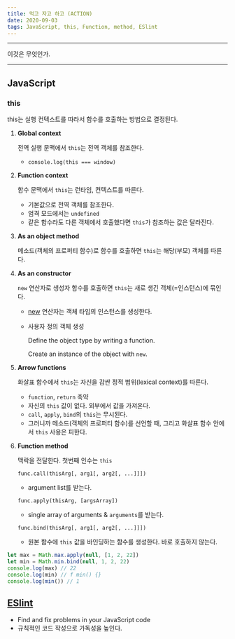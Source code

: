 ```yaml
---
title: 먹고 자고 하고 (ACTION)
date: 2020-09-03
tags: JavaScript, this, Function, method, ESlint
---
```


---

이것은 무엇인가.

---

## JavaScript

### this

this는 실행 컨텍스트를 따라서 함수를 호출하는 방법으로 결정된다.

1. **Global context**

   전역 실행 문맥에서 `this`는 전역 객체를 참조한다.

   - `console.log(this === window)`

2. **Function context**

   함수 문맥에서 `this`는 런타임, 컨텍스트를 따른다.

   - 기본값으로 전역 객체를 참조한다.
   - 엄격 모드에서는 `undefined`
   - 같은 함수라도 다른 객체에서 호출했다면 `this`가 참조하는 값은 달라진다.

3. **As an object method**

   메소드(객체의 프로퍼티 함수)로 함수를 호출하면 `this`는 해당(부모) 객체를 따른다.

4. **As an constructor**

   `new` 연산자로 생성자 함수를 호출하면 `this`는 새로 생긴 객체(=인스턴스)에 묶인다.

   - [new](https://developer.mozilla.org/ko/docs/Web/JavaScript/Reference/Operators/new) 연산자는 객체 타입의 인스턴스를 생성한다.

   - 사용자 정의 객체 생성

     Define the object type by writing a function.

     Create an instance of the object with `new`.

5. **Arrow functions**

   화살표 함수에서 `this`는 자신을 감싼 정적 범위(lexical context)를 따른다.

   - `function`, `return` 축약
   - 자신의 `this` 값이 없다. 외부에서 값을 가져온다.
   - `call`, `apply`, `bind`의 `this`는 무시된다.
   - 그러니까 메소드(객체의 프로퍼티 함수)를 선언할 때, 그리고 화살표 함수 안에서 `this` 사용은 피한다.

6. **Function method**

   맥락을 전달한다. 첫번째 인수는 `this`

   `func.call(thisArg[, arg1[, arg2[, ...]]])`

   - argument list를 받는다.

   `func.apply(thisArg, [argsArray])`

   - single array of arguments & `arguments`를 받는다.

   `func.bind(thisArg[, arg1[, arg2[, ...]]])`

   - 원본 함수에 `this` 값을 바인딩하는 함수를 생성한다. 바로 호출하지 않는다.

```javascript
let max = Math.max.apply(null, [1, 2, 22])
let min = Math.min.bind(null, 1, 2, 22)
console.log(max) // 22
console.log(min) // f min() {}
console.log(min()) // 1
```

## [ESlint](https://eslint.org/)

- Find and fix problems in your JavaScript code
- 규칙적인 코드 작성으로 가독성을 높인다.
